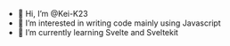 - 👋 Hi, I’m @Kei-K23
- 👀 I’m interested in writing code mainly using Javascript 
- 🌱 I’m currently learning Svelte and Sveltekit
